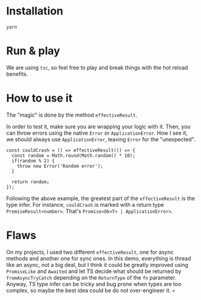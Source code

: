 # Installation

```
yarn
```

# Run & play

We are using `tsc`, so feel free to play and break things with the hot reload benefits.

# How to use it

The "magic" is done by the method `effectiveResult`.

In order to test it, make sure you are wrapping your logic with it. Then, you can throw errors using the native `Error` or `ApplicationError`.
How I see it, we should always use `ApplicationError`, leaving `Error` for the "unexpected".


```
const couldCrash = () => effectiveResult(() => {
  const random = Math.round(Math.random() * 10);
  if(random % 2) {
    throw new Error('Random error');
  }

  return random;
});
```

Following the above example, the greatest part of the `effectiveResult` is the type infer. For instance, `couldCrash` is marked with a return type `PromiseResult<number>`. That's `Promise<Ok<T> | ApplicationError>`.

# Flaws
On my projects, I used two different `effectiveResult`, one for async methods and another one for sync ones. In this demo, everything is thread like an async, not a big deal, but I think it could be greatly improved using `PromiseLike` and `Awaited` and let TS decide what should be returned by `fromAsyncTryCatch` depending on the `ReturnType` of the `fn` parameter.
Anyway, TS type infer can be tricky and bug prone when types are too complex, so maybe the best idea could be do not over-engineer it. 💀